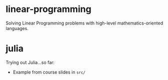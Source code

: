 # linear-programming
Solving Linear Programming problems with high-level mathematics-oriented languages.

# julia
Trying out Julia...so far:
- Example from course slides in `src/`

